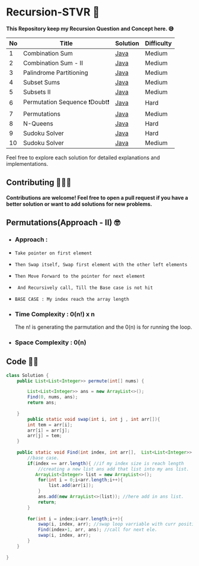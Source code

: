 # Recursion-STVR 🚀
 **This Repository keep my Recursion Question and Concept here. 😅**

| No   | Title                                    | Solution                                                      | Difficulty |
| --- | ---------------------------------------- | ------------------------------------------------------------- | ---------- |
| 1   | Combination Sum             | [Java](https://github.com/debapriyo007/Recursion-STVR/blob/main/0039-combination-sum/0039-combination-sum.java)          | Medium       |  
| 2   | Combination Sum - II            | [Java](https://github.com/debapriyo007/Recursion-STVR/blob/main/0040-combination-sum-ii/0040-combination-sum-ii.java)          | Medium       | 
| 3   | Palindrome Partitioning            | [Java](https://github.com/debapriyo007/Recursion-STVR/blob/main/0131-palindrome-partitioning/0131-palindrome-partitioning.java)   | Medium       | 
| 4   | Subset Sums | [Java](https://github.com/debapriyo007/Recursion-STVR/blob/main/Medium/Subset%20Sums/subset-sums.java)                          | Medium       | 
| 5   | Subsets II | [Java](https://github.com/debapriyo007/Recursion-STVR/blob/main/0090-subsets-ii/0090-subsets-ii.java)                          | Medium       | 
| 6   |  Permutation Sequence  ❗️Doubt❗️ | [Java](https://github.com/debapriyo007/Recursion-STVR/blob/main/0060-permutation-sequence/0060-permutation-sequence.java)                          | Hard       | 
| 7   |  Permutations  | [Java](https://github.com/debapriyo007/Recursion-STVR/blob/main/0046-permutations/0046-permutations.java)                          |   Medium     | 
| 8   |  N-Queens  | [Java](https://github.com/debapriyo007/Recursion-STVR/blob/main/0051-n-queens/0051-n-queens.java)                          |   Hard     | 
| 9   |  Sudoku Solver  | [Java](https://github.com/debapriyo007/Recursion-STVR/blob/main/0037-sudoku-solver/0037-sudoku-solver.java)                          |   Hard     | 
| 10   |  Sudoku Solver  | [Java](https://github.com/debapriyo007/Recursion-STVR/blob/main/Medium/Rat%20in%20a%20Maze%20Problem%20-%20I/rat-in-a-maze-problem-i.java)                          |   Medium     | 

Feel free to explore each solution for detailed explanations and implementations.

## Contributing 🧑🏽‍💻
#### Contributions are welcome! Feel free to open a pull request if you have a better solution or want to add solutions for new problems.






## Permutations(Approach - II) 🤓
- ### Approach : 
- `Take pointer on first element`
-  `Then Swap itself, Swap first element with the other left elements`
-  `Then Move Forward to the pointer for next element`
- ` And Recursively call, Till the Base case is not hit`
- `BASE CASE : My index reach the array length `

- ### Time Complexity : 0(n!) x n
  The n! is generating the parmutation and the 0(n) is for running the loop.
- ### Space Complexity : 0(n)

 ## Code 🧑‍💻
 
```java
class Solution {
    public List<List<Integer>> permute(int[] nums) {

        List<List<Integer>> ans = new ArrayList<>();
        Find(0, nums, ans);
        return ans;
        
    }
        public static void swap(int i, int j , int arr[]){
        int tem = arr[i];
        arr[i] = arr[j];
        arr[j] = tem;
    }
    
    public static void Find(int index, int arr[],  List<List<Integer>> ans){
        //base case.
        if(index == arr.length){ //if my index size is reach length 
            //creating a new list ans add that list into my ans list.
           ArrayList<Integer> list = new ArrayList<>();
            for(int i = 0;i<arr.length;i++){
                list.add(arr[i]);
            }
            ans.add(new ArrayList<>(list)); //here add in ans list.
            return;
        }
        
        for(int i = index;i<arr.length;i++){
            swap(i, index, arr); //swap loop varriable with curr position.
            Find(index+1, arr, ans); //call for next ele.
            swap(i, index, arr);
        }
    }
    
}

```
